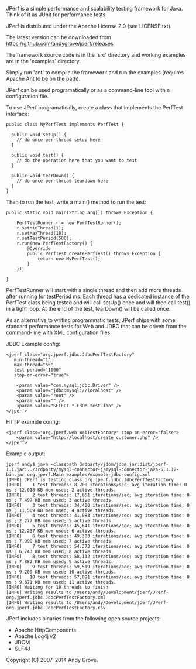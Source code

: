 JPerf is a simple performance and scalability testing framework for Java. Think of it as JUnit for performance tests.

JPerf is distributed under the Apache License 2.0 (see LICENSE.txt).

The latest version can be downloaded from https://github.com/andygrove/jperf/releases

The framework source code is in the 'src' directory and working examples are in the 'examples' directory.

Simply run 'ant' to compile the framework and run the examples (requires Apache Ant to be on the path).

JPerf can be used programatically or as a command-line tool with a configuration file.

To use JPerf programatically, create a class that implements the PerfTest interface:

    public class MyPerfTest implements PerfTest {

      public void setUp() {
        // do once per-thread setup here
      }

      public void test() {
        // do the operation here that you want to test
      }

      public void tearDown() {
        // do once per-thread teardown here
      }
    }

Then to run the test, write a main() method to run the test:

    public static void main(String arg[]) throws Exception {

    	PerfTestRunner r = new PerfTestRunner();
        r.setMinThread(1);
        r.setMaxThread(10);
        r.setTestPeriod(500);
        r.run(new PerfTestFactory() {
            @Override
            public PerfTest createPerfTest() throws Exception {
                return new MyPerfTest();
            }
        });

    }

PerfTestRunner will start with a single thread and then add more threads after running for testPeriod ms. Each
thread has a dedicated instance of the PerfTest class being tested and will call setUp() once and will then call
test() in a tight loop. At the end of the test, tearDown() will be called once.

As an alternative to writing programmatic tests, JPerf ships with some standard performance tests for Web and JDBC
that can be driven from the command-line with XML configuration files.

JDBC Example config:

    <jperf class="org.jperf.jdbc.JdbcPerfTestFactory"
       min-thread="1"
       max-thread="50"
       test-period="1000"
       stop-on-error="true">

        <param value="com.mysql.jdbc.Driver" />
        <param value="jdbc:mysql://localhost" />
        <param value="root" />
        <param value="" />
        <param value="SELECT * FROM test.foo" />
    </jperf>

HTTP example config:

    <jperf class="org.jperf.web.WebTestFactory" stop-on-error="false">
        <param value="http://localhost/create_customer.php" />
    </jperf>

Example output:

    jperf andy$ java -classpath 3rdparty/jdom/jdom.jar:dist/jperf-1.1.jar:../3rdparty/mysql-connector-j/mysql-connector-java-5.1.12-bin.jar org.jperf.Main examples/example-jdbc-config.xml
    [INFO] JPerf is testing class org.jperf.jdbc.JdbcPerfTestFactory
    [INFO]    1 test threads: 8,200 iterations/sec; avg iteration time: 0 ms ; 12,018 KB mem used; 2 active threads.
    [INFO]    2 test threads: 17,651 iterations/sec; avg iteration time: 0 ms ; 7,497 KB mem used; 3 active threads.
    [INFO]    3 test threads: 34,400 iterations/sec; avg iteration time: 0 ms ; 11,509 KB mem used; 4 active threads.
    [INFO]    4 test threads: 41,083 iterations/sec; avg iteration time: 0 ms ; 2,277 KB mem used; 5 active threads.
    [INFO]    5 test threads: 45,641 iterations/sec; avg iteration time: 0 ms ; 12,237 KB mem used; 6 active threads.
    [INFO]    6 test threads: 49,383 iterations/sec; avg iteration time: 0 ms ; 7,999 KB mem used; 7 active threads.
    [INFO]    7 test threads: 54,373 iterations/sec; avg iteration time: 0 ms ; 6,743 KB mem used; 8 active threads.
    [INFO]    8 test threads: 58,132 iterations/sec; avg iteration time: 0 ms ; 7,882 KB mem used; 9 active threads.
    [INFO]    9 test threads: 59,519 iterations/sec; avg iteration time: 0 ms ; 9,209 KB mem used; 10 active threads.
    [INFO]   10 test threads: 57,091 iterations/sec; avg iteration time: 0 ms ; 9,671 KB mem used; 11 active threads.
    [INFO] Waiting for 10 threads to finish
    [INFO] Writing results to /Users/andy/Development/jperf/JPerf-org.jperf.jdbc.JdbcPerfTestFactory.xml
    [INFO] Writing results to /Users/andy/Development/jperf/JPerf-org.jperf.jdbc.JdbcPerfTestFactory.csv

JPerf includes binaries from the following open source projects:

- Apache HttpComponents
- Apache Log4j v2
- JDOM
- SLF4J

Copyright (C) 2007-2014 Andy Grove.
